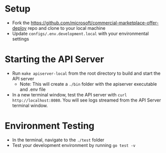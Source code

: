 # Setup

- Fork the https://github.com/microsoft/commercial-marketplace-offer-deploy repo and clone to your local machine
- Update `configs/.env.development.local` with your environmental settings

# Starting the API Server

- Run `make apiserver-local` from the root directory to build and start the API server
    - Note: This will create a `./bin` folder with the apiserver executable and .env file
- In a new terminal window, test the API server with `curl http://localhost:8080`. You will see logs streamed from the API Server terminal window.

# Environment Testing

- In the terminal, navigate to the `./test` folder
- Test your development environment by running `go test -v`